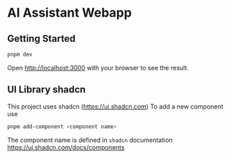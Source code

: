 # AI Assistant Webapp

## Getting Started

```bash
pnpm dev
```

Open [http://localhost:3000](http://localhost:3000) with your browser to see the result.

## UI Library shadcn

This project uses shadcn (https://ui.shadcn.com)
To add a new component use

```bash
pnpm add-component <component name>
```

The component name is defined in `shadcn` documentation https://ui.shadcn.com/docs/components
